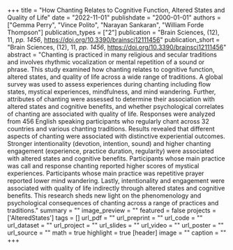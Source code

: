 +++
title = "How Chanting Relates to Cognitive Function, Altered States and Quality of Life"
date = "2022-11-01"
publishdate = "2000-01-01"
authors = ["Gemma Perry", "Vince Polito", "Narayan Sankaran", "William Forde Thompson"]
publication_types = ["2"]
publication = "Brain Sciences, (12), 11, _pp. 1456_, https://doi.org/10.3390/brainsci12111456"
publication_short = "Brain Sciences, (12), 11, _pp. 1456_, https://doi.org/10.3390/brainsci12111456"
abstract = "Chanting is practiced in many religious and secular traditions and involves rhythmic vocalization or mental repetition of a sound or phrase. This study examined how chanting relates to cognitive function, altered states, and quality of life across a wide range of traditions. A global survey was used to assess experiences during chanting including flow states, mystical experiences, mindfulness, and mind wandering. Further, attributes of chanting were assessed to determine their association with altered states and cognitive benefits, and whether psychological correlates of chanting are associated with quality of life. Responses were analyzed from 456 English speaking participants who regularly chant across 32 countries and various chanting traditions. Results revealed that different aspects of chanting were associated with distinctive experiential outcomes. Stronger intentionality (devotion, intention, sound) and higher chanting engagement (experience, practice duration, regularity) were associated with altered states and cognitive benefits. Participants whose main practice was call and response chanting reported higher scores of mystical experiences. Participants whose main practice was repetitive prayer reported lower mind wandering. Lastly, intentionality and engagement were associated with quality of life indirectly through altered states and cognitive benefits. This research sheds new light on the phenomenology and psychological consequences of chanting across a range of practices and traditions."
summary = ""
image_preview = ""
featured = false
projects = ['AlteredStates']
tags = []
url_pdf = ""
url_preprint = ""
url_code = ""
url_dataset = ""
url_project = ""
url_slides = ""
url_video = ""
url_poster = ""
url_source = ""
math = true
highlight = true
[header]
image = ""
caption = ""
+++
